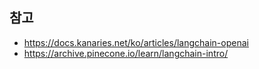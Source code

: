 ## 참고
* https://docs.kanaries.net/ko/articles/langchain-openai
* https://archive.pinecone.io/learn/langchain-intro/
